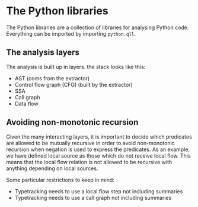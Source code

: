 # The Python libraries

The Python libraries are a collection of libraries for analysing Python code.
Everything can be imported by importing `python.qll`.

## The analysis layers

The analysis is built up in layers. the stack looks like this:

- AST (coms from the extractor)
- Control flow graph (CFG) (built by the extractor)
- SSA
- Call graph
- Data flow

## Avoiding non-monotonic recursion

Given the many interacting layers, it is important to decide which predicates are allowed to be mutually recursive in order to avoid non-monotonic recursion when negation is used to express the predicates.
As an example, we have defined local source as those which do not receive local flow. This means that the local flow relation is not allowed to be recursive with anything depending on local sources.

Some particular restrictions to keep in mind:

- Typetracking needs to use a local flow step not including summaries
- Typetracking needs to use a call graph not including summaries
